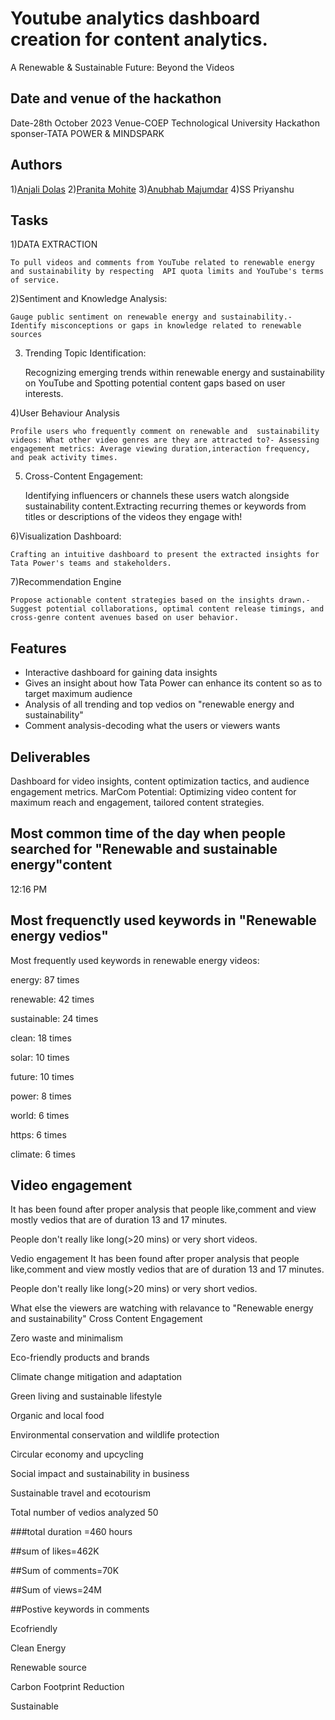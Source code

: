 
# Youtube analytics dashboard creation for content analytics.

A Renewable & Sustainable Future: Beyond the Videos 




## Date and venue of the hackathon

Date-28th October 2023
Venue-COEP Technological University
Hackathon sponser-TATA POWER & MINDSPARK

## Authors

1)[Anjali Dolas](https://github.com/AnjaliDolas)
2)[Pranita Mohite](https://github.com/Pranita-Mohite)
3)[Anubhab Majumdar](https://github.com/anubhabmaj)
4)SS Priyanshu




## Tasks

1)DATA EXTRACTION
   
    To pull videos and comments from YouTube related to renewable energy and sustainability by respecting  API quota limits and YouTube's terms of service.

2)Sentiment and Knowledge Analysis:

    Gauge public sentiment on renewable energy and sustainability.- Identify misconceptions or gaps in knowledge related to renewable sources

3) Trending Topic Identification:

    Recognizing emerging trends within renewable energy and sustainability on YouTube and Spotting potential content gaps based on user interests.

4)User Behaviour Analysis

    Profile users who frequently comment on renewable and  sustainability videos: What other video genres are they are attracted to?- Assessing engagement metrics: Average viewing duration,interaction frequency, and peak activity times.

5) Cross-Content Engagement:

    Identifying influencers or channels these users watch alongside  sustainability content.Extracting recurring themes or keywords from titles or descriptions of the videos they engage with!

6)Visualization Dashboard:

    Crafting an intuitive dashboard to present the extracted insights for Tata Power's teams and stakeholders.

7)Recommendation Engine
 
    Propose actionable content strategies based on the insights drawn.- Suggest potential collaborations, optimal content release timings, and cross-genre content avenues based on user behavior.
## Features

- Interactive dashboard for gaining data insights
- Gives an insight about how Tata Power can enhance its content so as to target maximum audience
- Analysis of all trending and top vedios on "renewable energy and sustainability"
- Comment analysis-decoding what the users or viewers wants



## Deliverables

 Dashboard for video insights, content optimization tactics, and
 audience engagement metrics. MarCom Potential: Optimizing
 video content for maximum reach and engagement, tailored
 content strategies.
## Most common time of the day when people searched for "Renewable and sustainable energy"content

12:16 PM

## Most frequenctly used keywords in "Renewable energy vedios"

Most frequently used keywords in renewable energy videos:

energy: 87 times

renewable: 42 times

sustainable: 24 times

clean: 18 times

solar: 10 times

future: 10 times

power: 8 times

world: 6 times

https: 6 times

climate: 6 times

## Video engagement

It has been found after proper analysis that people like,comment and view mostly vedios that are of duration 13 and 17 minutes.

People don't really like long(>20 mins) or very short videos.


Vedio engagement
It has been found after proper analysis that people like,comment and view mostly vedios that are of duration 13 and 17 minutes.

People don't really like long(>20 mins) or very short vedios.

What else the viewers are watching with relavance to "Renewable energy and sustainability"
Cross Content Engagement

Zero waste and minimalism

Eco-friendly products and brands

Climate change mitigation and adaptation

Green living and sustainable lifestyle

Organic and local food

Environmental conservation and wildlife protection

Circular economy and upcycling

Social impact and sustainability in business

Sustainable travel and ecotourism

Total number of vedios analyzed
50

###total duration =460 hours

##sum of likes=462K

##Sum of comments=70K

##Sum of views=24M

##Postive keywords in comments

Ecofriendly

Clean Energy

Renewable source

Carbon Footprint Reduction

Sustainable



